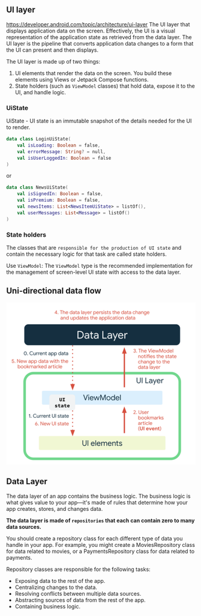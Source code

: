
## UI layer

https://developer.android.com/topic/architecture/ui-layer
The UI layer that displays application data on the screen. Effectively, the UI is a visual representation of the application state as retrieved from the data layer.
The UI layer is the pipeline that converts application data changes to a form that the UI can present and then displays.

The UI layer is made up of two things:

1. UI elements that render the data on the screen. You build these elements using Views or Jetpack Compose functions.
2. State holders (such as `ViewModel` classes) that hold data, expose it to the UI, and handle logic.

### UiState

UiState - UI state is an immutable snapshot of the details needed for the UI to render.
```kt
data class LoginUiState(
    val isLoading: Boolean = false,
    val errorMessage: String? = null,
    val isUserLoggedIn: Boolean = false
)
```

or 
```kt
data class NewsUiState(
    val isSignedIn: Boolean = false,
    val isPremium: Boolean = false,
    val newsItems: List<NewsItemUiState> = listOf(),
    val userMessages: List<Message> = listOf()
)
```

### State holders

The classes that are `responsible for the production of UI state` and contain the necessary logic for that task are called state holders.

Use `ViewModel`: The `ViewModel` type is the recommended implementation for the management of screen-level UI state with access to the data layer.

## Uni-directional data flow

![udf](images/udf.png)

## Data Layer

The data layer of an app contains the business logic. The business logic is what gives value to your app—it's made of rules that determine how your app creates, stores, and changes data.

**The data layer is made of `repositories` that each can contain zero to many data sources.** 

You should create a repository class for each different type of data you handle in your app. For example, you might create a MoviesRepository class for data related to movies, or a PaymentsRepository class for data related to payments.

Repository classes are responsible for the following tasks:

* Exposing data to the rest of the app.
* Centralizing changes to the data.
* Resolving conflicts between multiple data sources.
* Abstracting sources of data from the rest of the app.
* Containing business logic.
